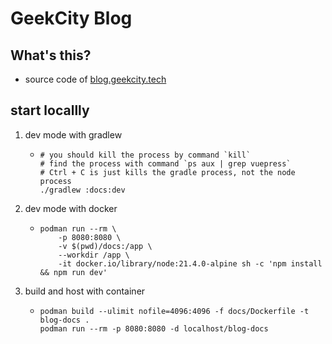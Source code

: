 # GeekCity Blog

## What's this?

* source code of [blog.geekcity.tech](https://blog.geekcity.tech)

## start locallly

1. dev mode with gradlew
    * ```shell
      # you should kill the process by command `kill`
      # find the process with command `ps aux | grep vuepress`
      # Ctrl + C is just kills the gradle process, not the node process
      ./gradlew :docs:dev
      ```
2. dev mode with docker
    * ```shell
      podman run --rm \
          -p 8080:8080 \
          -v $(pwd)/docs:/app \
          --workdir /app \
          -it docker.io/library/node:21.4.0-alpine sh -c 'npm install && npm run dev'
      ```
3. build and host with container
    * ```shell
      podman build --ulimit nofile=4096:4096 -f docs/Dockerfile -t blog-docs .
      podman run --rm -p 8080:8080 -d localhost/blog-docs
      ```
